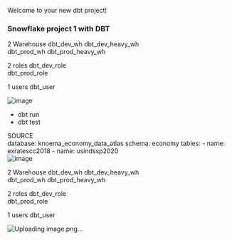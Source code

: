 Welcome to your new dbt project!

### Snowflake project 1 with DBT


2 Warehouse					dbt_dev_wh						dbt_dev_heavy_wh  
					dbt_prod_wh						dbt_prod_heavy_wh
											
											
											
2 roles					dbt_dev_role						
					dbt_prod_role						
											
											
											
											
1 users					dbt_user						
											
![image](https://user-images.githubusercontent.com/39284636/132114148-054cb15a-2735-48c6-9c5f-77071e3ea632.png)
- dbt run
- dbt test

SOURCE	
database: knoema_economy_data_atlas	
    schema: economy	
    tables:	
      - name: exratescc2018	
      - name: usindssp2020	
![image](https://user-images.githubusercontent.com/39284636/132114137-8ca5097a-1b67-4d34-9930-61f25d7f49c8.png)

2 Warehouse					dbt_dev_wh						dbt_dev_heavy_wh  
					dbt_prod_wh						dbt_prod_heavy_wh
											
											
											
2 roles					dbt_dev_role						
					dbt_prod_role						
											
											
											
											
1 users					dbt_user						
											
![Uploading image.png…]()
